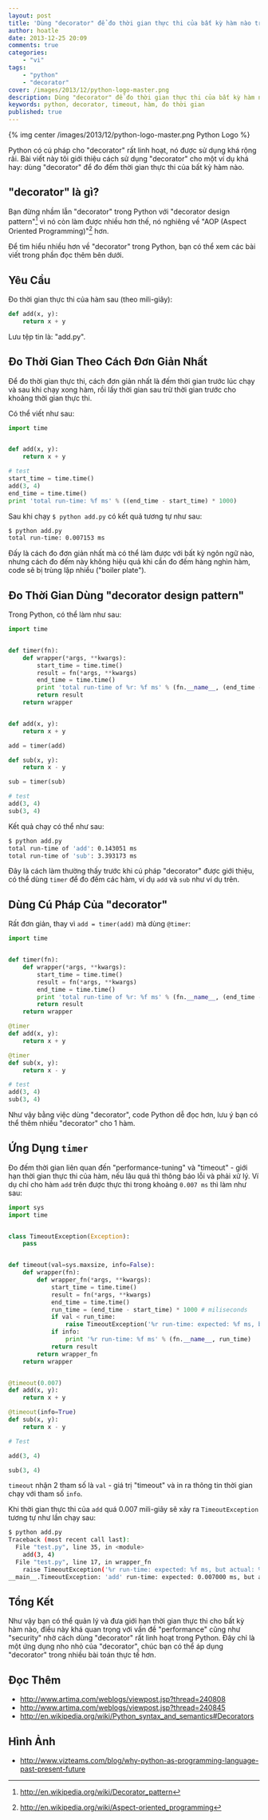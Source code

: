```yaml
---
layout: post
title: 'Dùng "decorator" để đo thời gian thực thi của bất kỳ hàm nào trong Python'
author: hoatle
date: 2013-12-25 20:09
comments: true
categories:
    - "vi"
tags:
    - "python"
    - "decorator"
cover: /images/2013/12/python-logo-master.png
description: Dùng "decorator" để đo thời gian thực thi của bất kỳ hàm nào trong Python
keywords: python, decorator, timeout, hàm, đo thời gian
published: true
---
```


{% img center /images/2013/12/python-logo-master.png Python Logo %}

Python có cú pháp cho "decorator" rất linh hoạt, nó được sử dụng khá rộng rãi.
Bài viết này tôi giới thiệu cách sử dụng "decorator" cho một ví dụ khá hay:
dùng "decorator" để đo đếm thời gian thực thi của bất kỳ hàm nào.

<!-- more -->

"decorator" là gì?
------------------

Bạn đừng nhầm lẫn "decorator" trong Python với "decorator design pattern"[^1]
vì nó còn làm được nhiều hơn thế, nó nghiêng về "AOP (Aspect Oriented
Programming)"[^2] hơn.

Để tìm hiểu nhiều hơn về "decorator" trong Python, bạn có thể xem các bài viết
trong phần đọc thêm bên dưới.

Yêu Cầu
-------

Đo thời gian thực thi của hàm sau (theo mili-giây):

```python
def add(x, y):
    return x + y
```

Lưu tệp tin là: "add.py".

Đo Thời Gian Theo Cách Đơn Giản Nhất
------------------------------------

Để đo thời gian thực thi, cách đơn giản nhất là đếm thời gian trước lúc chạy và
sau khi chạy xong hàm, rồi lấy thời gian sau trừ thời gian trước cho khoảng
thời gian thực thi.

Có thể viết như sau:

```python
import time


def add(x, y):
    return x + y

# test
start_time = time.time()
add(3, 4)
end_time = time.time()
print 'total run-time: %f ms' % ((end_time - start_time) * 1000)
```

Sau khi chạy `$ python add.py` có kết quả tương tự như sau:

```bash
$ python add.py
total run-time: 0.007153 ms
```

Đấy là cách đo đơn giản nhất mà có thể làm được với bất kỳ ngôn ngữ nào, nhưng
cách đo đếm này không hiệu quả khi cần đo đếm hàng nghìn hàm, code sẽ bị trùng
lặp nhiều ("boiler plate").


Đo Thời Gian Dùng "decorator design pattern"
--------------------------------------------

Trong Python, có thể làm như sau:

```python
import time


def timer(fn):
    def wrapper(*args, **kwargs):
        start_time = time.time()
        result = fn(*args, **kwargs)
        end_time = time.time()
        print 'total run-time of %r: %f ms' % (fn.__name__, (end_time - start_time) * 1000)
        return result
    return wrapper


def add(x, y):
    return x + y

add = timer(add)

def sub(x, y):
    return x - y

sub = timer(sub)

# test
add(3, 4)
sub(3, 4)
```

Kết quả chạy có thể như sau:

```bash
$ python add.py
total run-time of 'add': 0.143051 ms
total run-time of 'sub': 3.393173 ms
```

Đây là cách làm thường thấy trước khi cú pháp "decorator" được giới thiệu, có
thể dùng `timer` để đo đếm các hàm, ví dụ `add` và `sub` như ví dụ trên.


Dùng Cú Pháp Của "decorator"
----------------------------

Rất đơn giản, thay vì `add = timer(add)` mà dùng `@timer`:

```python
import time


def timer(fn):
    def wrapper(*args, **kwargs):
        start_time = time.time()
        result = fn(*args, **kwargs)
        end_time = time.time()
        print 'total run-time of %r: %f ms' % (fn.__name__, (end_time - start_time) * 1000)
        return result
    return wrapper

@timer
def add(x, y):
    return x + y

@timer
def sub(x, y):
    return x - y

# test
add(3, 4)
sub(3, 4)
```

Như vậy bằng việc dùng "decorator", code Python dễ đọc hơn, lưu ý bạn có thể
thêm nhiều "decorator" cho 1 hàm.


Ứng Dụng `timer`
---------------

Đo đếm thời gian liên quan đến "performance-tuning" và "timeout" - giới hạn
thời gian thực thi của hàm, nếu lâu quá thì thông báo lỗi và phải xử lý. Ví dụ
chỉ cho hàm `add` trên được thực thi trong khoảng `0.007 ms` thì làm như sau:

```python
import sys
import time


class TimeoutException(Exception):
    pass


def timeout(val=sys.maxsize, info=False):
    def wrapper(fn):
        def wrapper_fn(*args, **kwargs):
            start_time = time.time()
            result = fn(*args, **kwargs)
            end_time = time.time()
            run_time = (end_time - start_time) * 1000 # miliseconds
            if val < run_time:
                raise TimeoutException('%r run-time: expected: %f ms, but actual: %f ms' % (fn.__name__, val, run_time))
            if info:
                print '%r run-time: %f ms' % (fn.__name__, run_time)
            return result
        return wrapper_fn
    return wrapper


@timeout(0.007)
def add(x, y):
    return x + y

@timeout(info=True)
def sub(x, y):
    return x - y

# Test

add(3, 4)

sub(3, 4)
```


`timeout` nhận 2 tham số là `val` - giá trị "timeout" và in ra thông tin thời
gian chạy với tham số `info`.

Khi thời gian thực thi của `add` quá 0.007 mili-giây sẽ xảy ra
`TimeoutException` tương tự như lần chạy sau:

```bash
$ python add.py
Traceback (most recent call last):
  File "test.py", line 35, in <module>
    add(3, 4)
  File "test.py", line 17, in wrapper_fn
    raise TimeoutException('%r run-time: expected: %f ms, but actual: %f ms' % (fn.__name__, val, run_time))
__main__.TimeoutException: 'add' run-time: expected: 0.007000 ms, but actual: 0.137091 ms
```

Tổng Kết
--------

Như vậy bạn có thể quản lý và đưa giới hạn thời gian thực thi cho bất kỳ hàm
nào, điều này khá quan trọng với vấn đề "performance" cũng như "security" nhờ
cách dùng "decorator" rất linh hoạt trong Python. Đây chỉ là một ứng dụng nho
nhỏ của "decorator", chúc bạn có thể áp dụng "decorator" trong nhiều bài
toán thực tế hơn.


Đọc Thêm
--------

- http://www.artima.com/weblogs/viewpost.jsp?thread=240808
- http://www.artima.com/weblogs/viewpost.jsp?thread=240845
- http://en.wikipedia.org/wiki/Python_syntax_and_semantics#Decorators


Hình Ảnh
--------

- http://www.vizteams.com/blog/why-python-as-programming-language-past-present-future

[^1]: http://en.wikipedia.org/wiki/Decorator_pattern
[^2]: http://en.wikipedia.org/wiki/Aspect-oriented_programming

